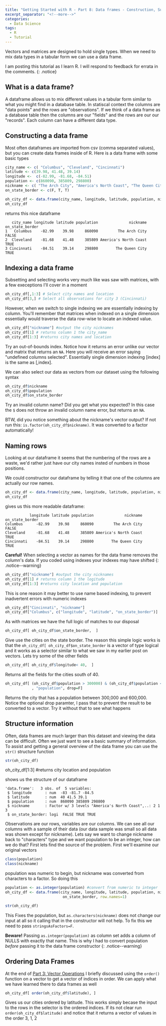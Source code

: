 ```yaml
---
title: "Getting Started with R - Part 8: Data frames - Construction, Subsetting and Structure"
excerpt_separator: "<!--more-->"
categories:
  - Data Science
tags:
  - R
  - Tutorial
---
```

Vectors and matrices are designed to hold single types. When we need to mix data types in a tabular form we can use a data frame.
<!--more-->


I am posting this tutorial as I learn R. I will respond to feedback for errata in the comments.
{: .notice}


## What is a data frame?

A dataframe allows us to mix different values in a tabular form similar to what you might find in a database table. In statiscal context the columns are "data points" and the rows are "observations". If we think of a data frame as a database table then the columns are our "fields" and the rows are our our "records". Each column can have a different data type.

## Constructing a data frame

Most often dataframes are imported from csv (comma separated values), but you can create data frames inside of R. Here is a data frame with some basic types
```R
city_name <- c( "Columbus", "Cleveland", "Cincinnati")
latitude <- c(39.98, 41.48, 39.14)
longitude <-  c(-82.99, -81.68, -84.51)
population <- c(860090, 385809, 298800)
nickname <- c( "The Arch City", "America's North Coast", "The Queen City")
on_state_border <- c(F, T, T)

oh_city_df <- data.frame(city_name, longitude, latitude, population, nickname, on_state_border)
oh_city_df
```
 returns this nice dataframe

```
   city_name longitude latitude population              nickname on_state_border
1   Columbus    -82.99    39.98     860090         The Arch City           FALSE
2  Cleveland    -81.68    41.48     385809 America's North Coast            TRUE
3 Cincinnati    -84.51    39.14     298800        The Queen City            TRUE
```

## Indexing a data frame
Subsetting and selecting works very much like was saw with matrices, with a few execeptions I'll cover in a moment

```R
oh_city_df[,1:3] # Select city names and location
oh_city_df[3,] # Select all observations for city 3 (Cincinnati)
```

However, when we switch to single indexing we are essentially indexing by column. You'll remember that matrices when indexed on a single dimension essentially would traverse the data row-wise to locate an indexed value.

```R
oh_city_df["nickname"] #output the city nicknames
oh_city_df[1] # returns column 1 the city_name
oh_city_df[1:3] #returns city names and location
```

Try an out-of-bounds index. Notice how it returns an error unlike our vector and matrix that returns an `NA`. Here you will receive an error saying "undefined columns selected". Essentially single dimension indexing [index] is the same as [,index]. 

We can also select our data as vectors from our dataset using the following syntax

```R
oh_city_df$nickname
oh_city_df$population
oh_city_df$on_state_border
```
Try an invalid column name? Did you get what you expected? In this case the `$` does not throw an invalid column name error, but returns an `NA`.

BTW, did you notice something about the nickname's vector output? If not run this: `is.factor(oh_city_df$nickname)`. It was converted to a factor automatically!

## Naming rows
Looking at our dataframe it seems that the numbering of the rows are a waste, we'd rather just have our city names insted of numbers in those positions.

We could constructor our dataframe by telling it that one of the columns are actually our row names.

```R
oh_city_df <- data.frame(city_name, longitude, latitude, population, nickname, on_state_border, row.names=1)
oh_city_df
```

gives us this more readable dataframe:

```
           longitude latitude population              nickname on_state_border
Columbus      -82.99    39.98     860090         The Arch City           FALSE
Cleveland     -81.68    41.48     385809 America's North Coast            TRUE
Cincinnati    -84.51    39.14     298800        The Queen City            TRUE
```


**Careful!** When selecting a vector as names for the data frame removes the column's data. If you coded using indexes your indexes may have shifted
{: .notice--warning}

```R
oh_city_df["nickname"] #output the city nicknames
oh_city_df[1] # returns column 1 the logitude
oh_city_df[1:3] #returns city location and population
```

This is one reason it may better to use name based indexing, to prevent inadvertent errors with numeric indexes

```R
oh_city_df["Cincinnati", "nickname"]
oh_city_df["Columbus", c("longitude", "latitude", "on_state_border")]
```
As with matrices we have the full logic of matches to our disposal

```R
oh_city_df[ oh_city_df$on_state_border,  ]
```

Give use the cities on the state border. The reason this simple logic works is that the `oh_city_df[ oh_city_df$on_state_border` is a vector of type logical and it works as a selector similar to what we saw in my earlier post on vectors. Lets try some of the other fields

```R
oh_city_df[ oh_city_df$longitude< 40,  ]
```
Returns all the fields for the cities south of 40.

```R
oh_city_df[ (oh_city_df$population > 300000) & (oh_city_df$population < 600000)
            , "population", drop=F] 
```
Returns the city that has a population between 300,000 and 600,000. Notice the optional drop paramter, I pass that to prevent the result to be converted to a vector. Try it without that to see what happens

## Structure information
Often, data frames are much larger than this dataset and viewing the data can be difficult. Often we just want to see a basic summary of information. To assist and getting a general overview of the data frame you can use the `str()` structure function

```R
str(oh_city_df)
```
oh_city_df[1:3] #returns city location and population


shows us the structure of our dataframe
```
'data.frame':	3 obs. of  5 variables:
 $ longitude      : num  -83 -81.7 -84.5
 $ latitude       : num  40 41.5 39.1
 $ population     : num  860090 385809 298800
 $ nickname       : Factor w/ 3 levels "America's North Coast",..: 2 1 3
 $ on_state_border: logi  FALSE TRUE TRUE
```

Observations are our rows, variables are our columns. We can see all our columns with a sample of their data (our data sample was small so all data was shown except for nickname). Lets say we want to change nickname back to "characters" type and we want population to be an integer, how can we do that? First lets find the source of the problem. First we'll examine our original vectors

```R
class(population)
class(nickname)
```
population was numeric to begin, but nickname was converted from characters to a factor. So doing this

```R
population <- as.integer(population) #convert from numeric to integer
oh_city_df <- data.frame(city_name, longitude, latitude, population, nickname, 
                          on_state_border, row.names=1)

str(oh_city_df)
```
This Fixes the population, but `as.characters(nickname)` does not change our input at all so it calling that in the constructor will not help. To fix this we need to pass `stringsAsFactors=F`. 

**Beware!** Passing  `as.integer(population)` as column set adds a column of NULLS with exactly that name. This is why I had to convert population *before* passing it to the data frame constructor
{: .notice--warning}


## Ordering Data Frames
At the end of [Part 3: Vector Operations](2017-07-24-getting-started-with-r3.md) I briefly discussed using the `order()` function on a vector to get a vector of indices in order. We can apply what we have learned there to data frames as well

```R
oh_city_df[ order(oh_city_df$latitude), ]
```
Gives us our cities ordered by latitude. This works simply becase the input to the rows in the selector is the ordered indices. If its not clear run `order(oh_city_df$latitude)` and notice that it returns a vector of values in the order 3, 1, 2